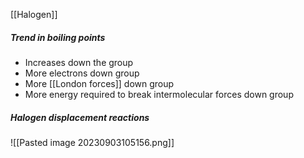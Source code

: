 [[Halogen]]

##### Trend in boiling points
- Increases down the group
- More electrons down group
- More [[London forces]] down group
- More energy required to break intermolecular forces down group

##### Halogen displacement reactions
![[Pasted image 20230903105156.png]]